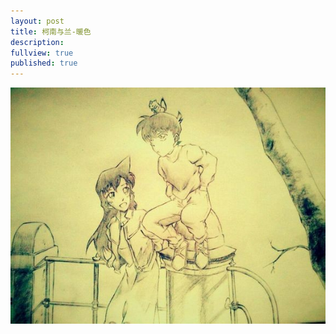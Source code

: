 ```yaml
---
layout: post
title: 柯南与兰-暖色
description:
fullview: true
published: true
---
```



![柯南与兰-暖色](/images/sketches/others/2014/1.jpg)
